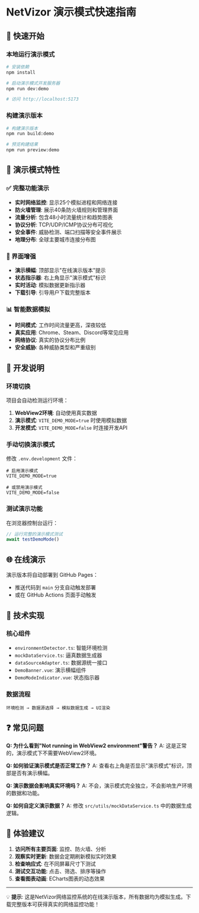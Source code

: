 # NetVizor 演示模式快速指南

## 🚀 快速开始

### 本地运行演示模式

```bash
# 安装依赖
npm install

# 启动演示模式开发服务器
npm run dev:demo

# 访问 http://localhost:5173
```

### 构建演示版本

```bash
# 构建演示版本
npm run build:demo

# 预览构建结果
npm run preview:demo
```

## 🎯 演示模式特性

### ✅ 完整功能演示
- **实时网络监控**: 显示25个模拟进程和网络连接
- **防火墙管理**: 展示40条防火墙规则和管理界面
- **流量分析**: 包含48小时流量统计和趋势图表
- **协议分析**: TCP/UDP/ICMP协议分布可视化
- **安全事件**: 威胁检测、端口扫描等安全事件展示
- **地理分布**: 全球主要城市连接分布图

### 🎨 界面增强
- **演示横幅**: 顶部显示"在线演示版本"提示
- **状态指示器**: 右上角显示"演示模式"标识
- **实时活动**: 模拟数据更新指示器
- **下载引导**: 引导用户下载完整版本

### 📊 智能数据模拟
- **时间模式**: 工作时间流量更高，深夜较低
- **真实应用**: Chrome、Steam、Discord等常见应用
- **网络协议**: 真实的协议分布比例
- **安全威胁**: 各种威胁类型和严重级别

## 🔧 开发说明

### 环境切换

项目会自动检测运行环境：

1. **WebView2环境**: 自动使用真实数据
2. **演示模式**: `VITE_DEMO_MODE=true` 时使用模拟数据
3. **开发模式**: `VITE_DEMO_MODE=false` 时连接开发API

### 手动切换演示模式

修改 `.env.development` 文件：
```env
# 启用演示模式
VITE_DEMO_MODE=true

# 或禁用演示模式
VITE_DEMO_MODE=false
```

### 测试演示功能

在浏览器控制台运行：
```javascript
// 运行完整的演示模式测试
await testDemoMode()
```

## 🌐 在线演示

演示版本将自动部署到 GitHub Pages：
- 推送代码到 `main` 分支自动触发部署
- 或在 GitHub Actions 页面手动触发

## 📝 技术实现

### 核心组件
- `environmentDetector.ts`: 智能环境检测
- `mockDataService.ts`: 逼真数据生成器  
- `dataSourceAdapter.ts`: 数据源统一接口
- `DemoBanner.vue`: 演示横幅组件
- `DemoModeIndicator.vue`: 状态指示器

### 数据流程
```
环境检测 → 数据源选择 → 模拟数据生成 → UI渲染
```

## ❓ 常见问题

**Q: 为什么看到"Not running in WebView2 environment"警告？**
A: 这是正常的，演示模式下不需要WebView2环境。

**Q: 如何验证演示模式是否正常工作？**
A: 查看右上角是否显示"演示模式"标识，顶部是否有演示横幅。

**Q: 演示数据会影响真实环境吗？**
A: 不会，演示模式完全独立，不会影响生产环境的数据和功能。

**Q: 如何自定义演示数据？**
A: 修改 `src/utils/mockDataService.ts` 中的数据生成逻辑。

## 🎉 体验建议

1. **访问所有主要页面**: 监控、防火墙、分析
2. **观察实时更新**: 数据会定期刷新模拟实时效果  
3. **检查响应式**: 在不同屏幕尺寸下测试
4. **测试交互功能**: 点击、筛选、排序等操作
5. **查看图表动画**: ECharts图表的动态效果

---

💡 **提示**: 这是NetVizor网络监控系统的在线演示版本，所有数据均为模拟生成。下载完整版本可获得真实的网络监控功能！